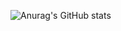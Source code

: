 ![Anurag's GitHub stats](https://github-readme-stats.vercel.app/api?username=sebbur04&show_icons=true&theme=tokyonight)
